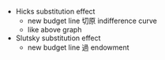 - Hicks substitution effect
	- new budget line 切原 indifference curve
	- like above graph
- Slutsky substitution effect
	- new budget line 過 endowment